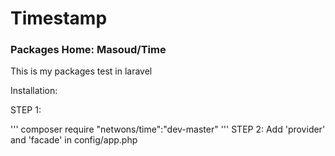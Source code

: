 # Timestamp
### Packages Home: Masoud/Time
This is my packages test in laravel

Installation:

STEP 1:

'''
composer require "netwons/time":"dev-master"
'''
STEP 2: Add 'provider' and 'facade' in config/app.php


